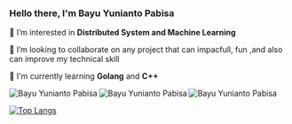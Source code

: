 ### Hello there, I'm Bayu Yunianto Pabisa

<!-- [![Anurag's github stats](https://github-readme-stats.vercel.app/api?username=bayup&show_icons=true&theme=tokyonight)](https://github.com/anuraghazra/github-readme-stats) -->



🔬 I’m interested in **Distributed System and Machine Learning**

👯 I’m looking to collaborate on any project that can impacfull, fun ,and also can improve my technical skill 

🌱 I'm currently learning **Golang** and **C++**

<a href="https://twitter.com/fx_pabisa" target="blank"><img align="left" src="https://img.icons8.com/color/30/000000/twitter--v1.png" alt="Bayu Yunianto Pabisa"/></a>
<a href="https://www.linkedin.com/in/bayu-yunianto-pabisa-914548139/" target="blank"><img align="left" src="https://img.icons8.com/fluency/30/000000/linkedin.png" alt="Bayu Yunianto Pabisa"/></a>
<a href="https://www.instagram.com/bayupabisa/" target="blank"><img align="left" src="https://img.icons8.com/fluency/30/000000/instagram-new.png" alt="Bayu Yunianto Pabisa" /></a>
<br/>


<!--
**BayuP/BayuP** is a ✨ _special_ ✨ repository because its `README.md` (this file) appears on your GitHub profile.

Here are some ideas to get you started:

- 🔭 I’m usually working on ...
- 🌱 I’m currently learning ...
- 👯 I’m looking to collaborate on ...
- 🤔 I’m looking for help with ...
- 💬 Ask me about ...
- 📫 How to reach me: ...
- 😄 Pronouns: ...
- ⚡ Fun fact: ...
-->

[![Top Langs](https://github-readme-stats.vercel.app/api/top-langs/?username=bayup&layout=compact&theme=tokyonight)](https://github.com/anuraghazra/github-readme-stats)
